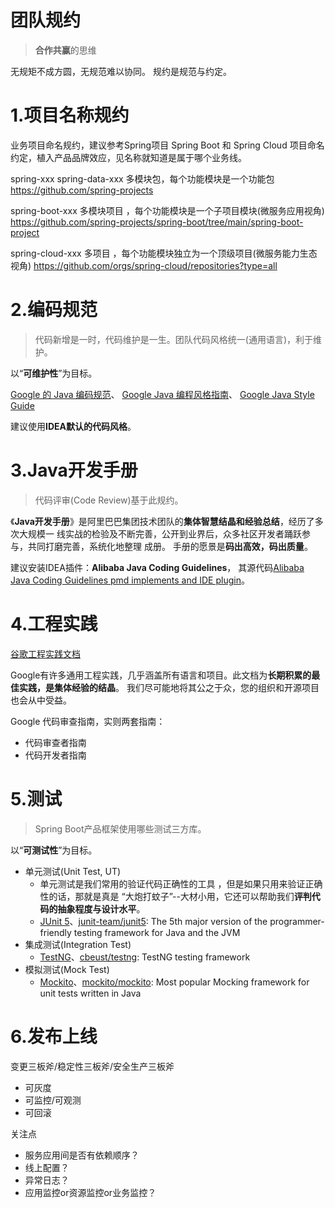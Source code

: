 

团队规约
======
> **合作共赢**的思维

无规矩不成方圆，无规范难以协同。
规约是规范与约定。


# 1.项目名称规约
业务项目命名规约，建议参考Spring项目 Spring Boot 和 Spring Cloud 项目命名约定，植入产品品牌效应，见名称就知道是属于哪个业务线。

spring-xxx
spring-data-xxx
多模块包，每个功能模块是一个功能包
https://github.com/spring-projects

spring-boot-xxx
多模块项目 ，每个功能模块是一个子项目模块(微服务应用视角)
https://github.com/spring-projects/spring-boot/tree/main/spring-boot-project

spring-cloud-xxx
多项目 ，每个功能模块独立为一个顶级项目(微服务能力生态视角)
https://github.com/orgs/spring-cloud/repositories?type=all


# 2.编码规范
> 代码新增是一时，代码维护是一生。团队代码风格统一(通用语言)，利于维护。

以“**可维护性**”为目标。

[Google 的 Java 编码规范](https://www.infoq.cn/article/2014/02/google-java-coding-standards)、
[Google Java 编程风格指南](https://github.com/fantasticmao/google-java-style-guide-zh_cn)、
[Google Java Style Guide](https://google.github.io/styleguide/javaguide.html)

建议使用**IDEA默认的代码风格**。


# 3.Java开发手册
> 代码评审(Code Review)基于此规约。

《**Java开发手册**》是阿里巴巴集团技术团队的**集体智慧结晶和经验总结**，经历了多次大规模一
线实战的检验及不断完善，公开到业界后，众多社区开发者踊跃参与，共同打磨完善，系统化地整理
成册。
手册的愿景是**码出高效，码出质量**。

建议安装IDEA插件：**Alibaba Java Coding Guidelines**，
其源代码[Alibaba Java Coding Guidelines pmd implements and IDE plugin](https://github.com/alibaba/p3c)。


# 4.工程实践
[谷歌工程实践文档](https://github.com/rootsongjc/eng-practices)

Google有许多通用工程实践，几乎涵盖所有语言和项目。此文档为**长期积累的最佳实践，是集体经验的结晶**。
我们尽可能地将其公之于众，您的组织和开源项目也会从中受益。

Google 代码审查指南，实则两套指南：
- 代码审查者指南
- 代码开发者指南


# 5.测试
> Spring Boot产品框架使用哪些测试三方库。

以“**可测试性**”为目标。

- 单元测试(Unit Test, UT)
    - 单元测试是我们常用的验证代码正确性的工具 ，但是如果只用来验证正确性的话，那就是真是 “大炮打蚊子”--大材小用，它还可以帮助我们**评判代码的抽象程度与设计水平**。
    - [JUnit 5](https://junit.org/junit5/)、[junit-team/junit5](https://github.com/junit-team/junit5): The 5th major version of the programmer-friendly testing framework for Java and the JVM
- 集成测试(Integration Test)
    - [TestNG](http://testng.org/)、[cbeust/testng](https://github.com/cbeust/testng): TestNG testing framework
- 模拟测试(Mock Test)
    - [Mockito](https://site.mockito.org/)、[mockito/mockito](https://github.com/mockito/mockito): Most popular Mocking framework for unit tests written in Java


# 6.发布上线
变更三板斧/稳定性三板斧/安全生产三板斧
* 可灰度
* 可监控/可观测
* 可回滚

关注点
* 服务应用间是否有依赖顺序？
* 线上配置？
* 异常日志？
* 应用监控or资源监控or业务监控？

